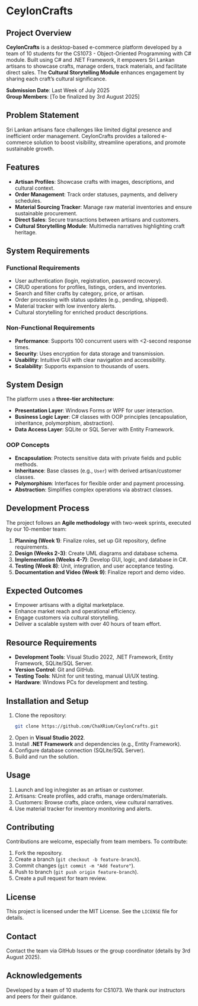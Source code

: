 # CeylonCrafts

## Project Overview
**CeylonCrafts** is a desktop-based e-commerce platform developed by a team of 10 students for the CS1073 - Object-Oriented Programming with C# module. Built using C# and .NET Framework, it empowers Sri Lankan artisans to showcase crafts, manage orders, track materials, and facilitate direct sales. The **Cultural Storytelling Module** enhances engagement by sharing each craft’s cultural significance.

**Submission Date**: Last Week of July 2025  
**Group Members**: [To be finalized by 3rd August 2025]

## Problem Statement
Sri Lankan artisans face challenges like limited digital presence and inefficient order management. CeylonCrafts provides a tailored e-commerce solution to boost visibility, streamline operations, and promote sustainable growth.

## Features
- **Artisan Profiles**: Showcase crafts with images, descriptions, and cultural context.
- **Order Management**: Track order statuses, payments, and delivery schedules.
- **Material Sourcing Tracker**: Manage raw material inventories and ensure sustainable procurement.
- **Direct Sales**: Secure transactions between artisans and customers.
- **Cultural Storytelling Module**: Multimedia narratives highlighting craft heritage.

## System Requirements
### Functional Requirements
- User authentication (login, registration, password recovery).
- CRUD operations for profiles, listings, orders, and inventories.
- Search and filter crafts by category, price, or artisan.
- Order processing with status updates (e.g., pending, shipped).
- Material tracker with low inventory alerts.
- Cultural storytelling for enriched product descriptions.

### Non-Functional Requirements
- **Performance**: Supports 100 concurrent users with <2-second response times.
- **Security**: Uses encryption for data storage and transmission.
- **Usability**: Intuitive GUI with clear navigation and accessibility.
- **Scalability**: Supports expansion to thousands of users.

## System Design
The platform uses a **three-tier architecture**:
- **Presentation Layer**: Windows Forms or WPF for user interaction.
- **Business Logic Layer**: C# classes with OOP principles (encapsulation, inheritance, polymorphism, abstraction).
- **Data Access Layer**: SQLite or SQL Server with Entity Framework.

### OOP Concepts
- **Encapsulation**: Protects sensitive data with private fields and public methods.
- **Inheritance**: Base classes (e.g., `User`) with derived artisan/customer classes.
- **Polymorphism**: Interfaces for flexible order and payment processing.
- **Abstraction**: Simplifies complex operations via abstract classes.

## Development Process
The project follows an **Agile methodology** with two-week sprints, executed by our 10-member team:
1. **Planning (Week 1)**: Finalize roles, set up Git repository, define requirements.
2. **Design (Weeks 2-3)**: Create UML diagrams and database schema.
3. **Implementation (Weeks 4-7)**: Develop GUI, logic, and database in C#.
4. **Testing (Week 8)**: Unit, integration, and user acceptance testing.
5. **Documentation and Video (Week 9)**: Finalize report and demo video.

## Expected Outcomes
- Empower artisans with a digital marketplace.
- Enhance market reach and operational efficiency.
- Engage customers via cultural storytelling.
- Deliver a scalable system with over 40 hours of team effort.

## Resource Requirements
- **Development Tools**: Visual Studio 2022, .NET Framework, Entity Framework, SQLite/SQL Server.
- **Version Control**: Git and GitHub.
- **Testing Tools**: NUnit for unit testing, manual UI/UX testing.
- **Hardware**: Windows PCs for development and testing.

## Installation and Setup
1. Clone the repository:
   ```bash
   git clone https://github.com/ChaXRium/CeylonCrafts.git
   ```
2. Open in **Visual Studio 2022**.
3. Install **.NET Framework** and dependencies (e.g., Entity Framework).
4. Configure database connection (SQLite/SQL Server).
5. Build and run the solution.

## Usage
1. Launch and log in/register as an artisan or customer.
2. Artisans: Create profiles, add crafts, manage orders/materials.
3. Customers: Browse crafts, place orders, view cultural narratives.
4. Use material tracker for inventory monitoring and alerts.

## Contributing
Contributions are welcome, especially from team members. To contribute:
1. Fork the repository.
2. Create a branch (`git checkout -b feature-branch`).
3. Commit changes (`git commit -m "Add feature"`).
4. Push to branch (`git push origin feature-branch`).
5. Create a pull request for team review.

## License
This project is licensed under the MIT License. See the `LICENSE` file for details.

## Contact
Contact the team via GitHub Issues or the group coordinator (details by 3rd August 2025).

## Acknowledgements
Developed by a team of 10 students for CS1073. We thank our instructors and peers for their guidance.